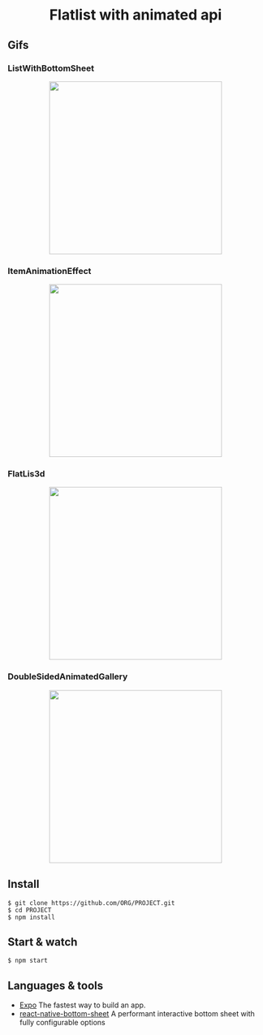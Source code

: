 
<h1 align='center'> Flatlist with animated api </h1>

## Gifs

   <h3>ListWithBottomSheet</h3>
    
<p  align='center'>
<img src='https://user-images.githubusercontent.com/52014318/104828370-7d1e6b80-5847-11eb-9ac9-7d2f48e8d1cf.gif' width='340' />
</ p>

   <h3>ItemAnimationEffect</h3>
    
<p  align='center'>
<img src='https://user-images.githubusercontent.com/52014318/105633665-a5eec400-5e38-11eb-82df-415b8bc3b14e.gif' width='340' />
</ p>

   <h3>FlatLis3d</h3>
    
<p  align='center'>
<img src='https://user-images.githubusercontent.com/52014318/106359332-e9da4100-62f0-11eb-85fb-e8b6971ac00e.gif' width='340' />
</ p>

 <h3>DoubleSidedAnimatedGallery</h3>
 
 <p  align='center'>
<img src='https://user-images.githubusercontent.com/52014318/106394276-87f60600-63da-11eb-876d-e1c4747b8e40.gif' width='340' />
</ p>

## Install

    $ git clone https://github.com/ORG/PROJECT.git
    $ cd PROJECT
    $ npm install

## Start & watch

    $ npm start

## Languages & tools

- [Expo](https://expo.io/) The fastest way to build an app.
- [react-native-bottom-sheet](https://github.com/gorhom/react-native-bottom-sheet) A performant interactive bottom sheet with fully configurable options
